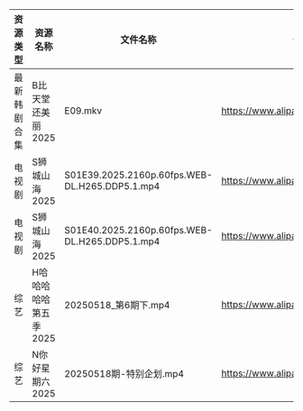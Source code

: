 | 资源类型   | 资源名称          | 文件名称                                           | 分享链接                                 | 更新时间                |
| ------ | ------------- | ---------------------------------------------- | ------------------------------------ | ------------------- |
| 最新韩剧合集 | B比天堂还美丽2025   | E09.mkv                                        | https://www.alipan.com/s/Pr2szvQtkSA | 2025-05-18 15:05:18 |
| 电视剧    | S狮城山海2025     | S01E39.2025.2160p.60fps.WEB-DL.H265.DDP5.1.mp4 | https://www.alipan.com/s/2BMy6HL58NJ | 2025-05-18 00:05:36 |
| 电视剧    | S狮城山海2025     | S01E40.2025.2160p.60fps.WEB-DL.H265.DDP5.1.mp4 | https://www.alipan.com/s/2BMy6HL58NJ | 2025-05-18 00:05:35 |
| 综艺     | H哈哈哈哈哈第五季2025 | 20250518_第6期下.mp4                              | https://www.alipan.com/s/xGAPLokKzoj | 2025-05-18 13:06:02 |
| 综艺     | N你好星期六2025    | 20250518期-特别企划.mp4                             | https://www.alipan.com/s/nvuMvPrHLGa | 2025-05-18 15:06:14 |
